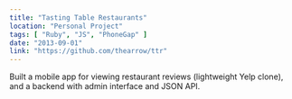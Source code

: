 ```yaml
---
title: "Tasting Table Restaurants"
location: "Personal Project"
tags: [ "Ruby", "JS", "PhoneGap" ]
date: "2013-09-01"
link: "https://github.com/thearrow/ttr"
---
```


Built a mobile app for viewing restaurant reviews (lightweight Yelp clone),
and a backend with admin interface and JSON API.